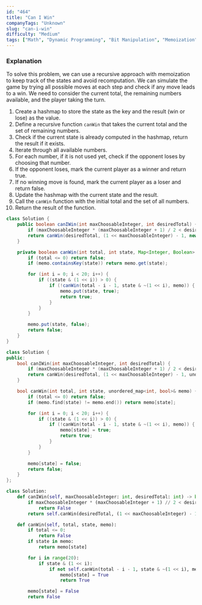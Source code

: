 ```yaml
---
id: "464"
title: "Can I Win"
companyTags: "Unknown"
slug: "can-i-win"
difficulty: "Medium"
tags: ["Math", "Dynamic Programming", "Bit Manipulation", "Memoization", "Game Theory", "Bitmask"]
---
```


### Explanation
To solve this problem, we can use a recursive approach with memoization to keep track of the states and avoid recomputation. We can simulate the game by trying all possible moves at each step and check if any move leads to a win. We need to consider the current total, the remaining numbers available, and the player taking the turn.

1. Create a hashmap to store the state as the key and the result (win or lose) as the value.
2. Define a recursive function `canWin` that takes the current total and the set of remaining numbers.
3. Check if the current state is already computed in the hashmap, return the result if it exists.
4. Iterate through all available numbers.
5. For each number, if it is not used yet, check if the opponent loses by choosing that number.
6. If the opponent loses, mark the current player as a winner and return true.
7. If no winning move is found, mark the current player as a loser and return false.
8. Update the hashmap with the current state and the result.
9. Call the `canWin` function with the initial total and the set of all numbers.
10. Return the result of the function.
```java
class Solution {
    public boolean canIWin(int maxChoosableInteger, int desiredTotal) {
        if (maxChoosableInteger * (maxChoosableInteger + 1) / 2 < desiredTotal) return false;
        return canWin(desiredTotal, (1 << maxChoosableInteger) - 1, new HashMap<>());
    }

    private boolean canWin(int total, int state, Map<Integer, Boolean> memo) {
        if (total <= 0) return false;
        if (memo.containsKey(state)) return memo.get(state);

        for (int i = 0; i < 20; i++) {
            if ((state & (1 << i)) > 0) {
                if (!canWin(total - i - 1, state & ~(1 << i), memo)) {
                    memo.put(state, true);
                    return true;
                }
            }
        }

        memo.put(state, false);
        return false;
    }
}
```

```cpp
class Solution {
public:
    bool canIWin(int maxChoosableInteger, int desiredTotal) {
        if (maxChoosableInteger * (maxChoosableInteger + 1) / 2 < desiredTotal) return false;
        return canWin(desiredTotal, (1 << maxChoosableInteger) - 1, unordered_map<int, bool>());
    }

    bool canWin(int total, int state, unordered_map<int, bool>& memo) {
        if (total <= 0) return false;
        if (memo.find(state) != memo.end()) return memo[state];

        for (int i = 0; i < 20; i++) {
            if ((state & (1 << i)) > 0) {
                if (!canWin(total - i - 1, state & ~(1 << i), memo)) {
                    memo[state] = true;
                    return true;
                }
            }
        }

        memo[state] = false;
        return false;
    }
};
```

```python
class Solution:
    def canIWin(self, maxChoosableInteger: int, desiredTotal: int) -> bool:
        if maxChoosableInteger * (maxChoosableInteger + 1) // 2 < desiredTotal:
            return False
        return self.canWin(desiredTotal, (1 << maxChoosableInteger) - 1, {})

    def canWin(self, total, state, memo):
        if total <= 0:
            return False
        if state in memo:
            return memo[state]

        for i in range(20):
            if state & (1 << i):
                if not self.canWin(total - i - 1, state & ~(1 << i), memo):
                    memo[state] = True
                    return True

        memo[state] = False
        return False
```